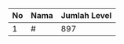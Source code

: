 | No | Nama            | Jumlah Level |
|----|-----------------|--------------|
| 1  | #    |    897        |
